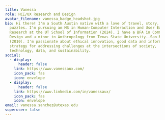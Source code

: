 ```yaml
---
title: Vanessa
role: HCI/UX Research and Design
avatar_filename: vanessa_badge_headshot.jpg
bio: Hi there! I'm a South Austin native with a love of travel, story, and
  puzzles. I'm pursuing an MS in Human-Computer Interaction and User Experience
  Research at the UT School of Information (2024). I have a BFA in Communication
  Design and a minor in Anthropology from Texas State University--San Marcos
  (2010). I'm passionate about ethical innovation, good data and informed UX
  strategy for addressing challenges at the intersections of society,
  technology, data, and sustainability.
social:
  - display:
      header: false
    link: https://www.vanessaux.com/
    icon_pack: fas
    icon: envelope
  - display:
      header: false
    link: https://www.linkedin.com/in/vanessaux/
    icon_pack: fas
    icon: envelope
email: vanessa.sanchez@utexas.edu
superuser: false
---
```

